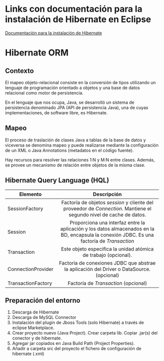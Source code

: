 # Links con documentación para la instalación de Hibernate en Eclipse

[Documentación para la instalación de Hibernate](https://examples.javacodegeeks.com/enterprise-java/hibernate/hibernate-maven-example/)

# Hibernate ORM

## Contexto
El mapeo objeto-relacional consiste en la conversión de tipos utilizando un lenguaje de programación orientado a objetos y una base de datos relacional como motor de persistencia. 

En el lenguaje que nos ocupa, Java, se desarrolló un sistema de persistencia denominado JPA (API de persistencia Java), una de cuyas implementaciones, de software libre, es Hibernate.


## Mapeo

El proceso de traslación de clases Java a tablas de la base de datos y viceversa se denomina mapeo y puede realizarse mediante la configuración de un XML o Java Annotations (metadatos en el código fuente).

Hay recursos para resolver las relaciones 1:N y M:N entre clases. Además, se provee un mecanismo de relación entre objetos de la misma clase.

## Hibernate Query Language (HQL)


| Elemento       | Descripción                                                                    |
| -------------  |:-------------------------------------------------------------------------------:|
| SessionFactory | Factoría de objetos *session* y cliente del proveedor de *Connection*. Mantiene el segundo nivel de cache de datos.   |
| Session        | Proporciona una interfaz entre la aplicación y los datos almacenados en la BD, encapsula la conexión JDBC. Es una factoría de *Transaction* |
| Transaction    | Este objeto especifica la unidad atómica de trabajo (opcional). |
| ConnectionProvider | Factoría de conexiones JDBC que abstrae la aplicación del Driver o DataSource. (opcional) |
| TransactionFactory | Factoría de *Transaction* (opcional) |



## Preparación del entorno
1. Descarga de Hibernate
2. Descarga de MySQL Connector
3. Instalación del plugin de Jboss Tools (solo Hibernate) a través de eclipse Marketplace.
4. Crear proyecto nuevo (Java Project). Crear carpeta lib. Copiar .jar(s) del conector y de hibernate.
5. Agregar jar copiados en Java Build Path (Project Properties).
6. Añadir a carpeta src del proyecto el fichero de configuración de hibernate (.xml)

